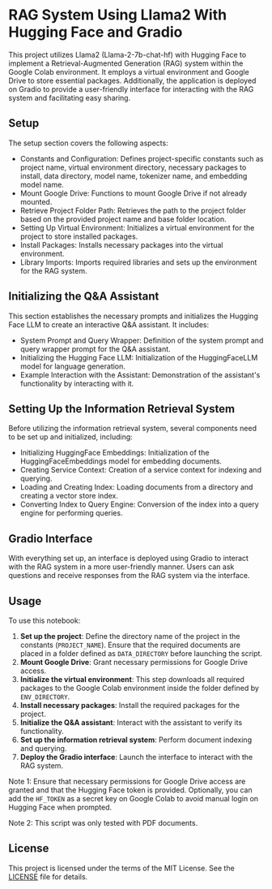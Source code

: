 # RAG System Using Llama2 With Hugging Face and Gradio

This project utilizes Llama2 (Llama-2-7b-chat-hf) with Hugging Face to implement a Retrieval-Augmented Generation (RAG) system within the Google Colab environment. It employs a virtual environment and Google Drive to store essential packages. Additionally, the application is deployed on Gradio to provide a user-friendly interface for interacting with the RAG system and facilitating easy sharing.

## Setup

The setup section covers the following aspects:

- Constants and Configuration: Defines project-specific constants such as project name, virtual environment directory, necessary packages to install, data directory, model name, tokenizer name, and embedding model name.
- Mount Google Drive: Functions to mount Google Drive if not already mounted.
- Retrieve Project Folder Path: Retrieves the path to the project folder based on the provided project name and base folder location.
- Setting Up Virtual Environment: Initializes a virtual environment for the project to store installed packages.
- Install Packages: Installs necessary packages into the virtual environment.
- Library Imports: Imports required libraries and sets up the environment for the RAG system.

## Initializing the Q&A Assistant

This section establishes the necessary prompts and initializes the Hugging Face LLM to create an interactive Q&A assistant. It includes:

- System Prompt and Query Wrapper: Definition of the system prompt and query wrapper prompt for the Q&A assistant.
- Initializing the Hugging Face LLM: Initialization of the HuggingFaceLLM model for language generation.
- Example Interaction with the Assistant: Demonstration of the assistant's functionality by interacting with it.

## Setting Up the Information Retrieval System

Before utilizing the information retrieval system, several components need to be set up and initialized, including:

- Initializing HuggingFace Embeddings: Initialization of the HuggingFaceEmbeddings model for embedding documents.
- Creating Service Context: Creation of a service context for indexing and querying.
- Loading and Creating Index: Loading documents from a directory and creating a vector store index.
- Converting Index to Query Engine: Conversion of the index into a query engine for performing queries.

## Gradio Interface

With everything set up, an interface is deployed using Gradio to interact with the RAG system in a more user-friendly manner. Users can ask questions and receive responses from the RAG system via the interface.

## Usage

To use this notebook:

1. **Set up the project**: Define the directory name of the project in the constants (`PROJECT_NAME`). Ensure that the required documents are placed in a folder defined as `DATA_DIRECTORY` before launching the script.
2. **Mount Google Drive**: Grant necessary permissions for Google Drive access.
3. **Initialize the virtual environment**: This step downloads all required packages to the Google Colab environment inside the folder defined by `ENV_DIRECTORY`.
4. **Install necessary packages**: Install the required packages for the project.
5. **Initialize the Q&A assistant**: Interact with the assistant to verify its functionality.
6. **Set up the information retrieval system**: Perform document indexing and querying.
7. **Deploy the Gradio interface**: Launch the interface to interact with the RAG system.

Note 1: Ensure that necessary permissions for Google Drive access are granted and that the Hugging Face token is provided. Optionally, you can add the `HF_TOKEN` as a secret key on Google Colab to avoid manual login on Hugging Face when prompted.

Note 2: This script was only tested with PDF documents.

## License

This project is licensed under the terms of the MIT License. See the [LICENSE](LICENSE) file for details.